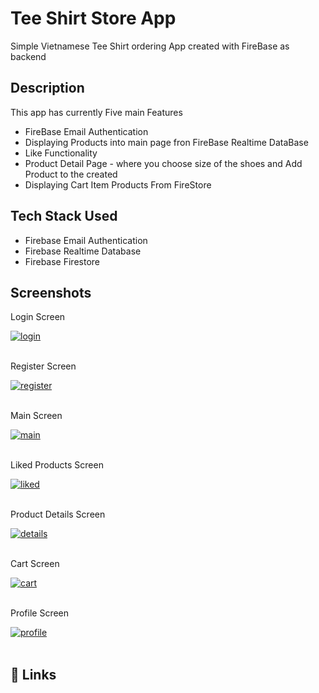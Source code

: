 # Tee Shirt Store App

Simple Vietnamese Tee Shirt ordering App created with FireBase as backend

## Description

This app has currently Five main Features

* FireBase Email Authentication
* Displaying Products into main page fron FireBase Realtime DataBase
* Like Functionality
* Product Detail Page - where you choose size of the shoes and Add Product to the created
* Displaying Cart Item Products From FireStore

## Tech Stack Used

* Firebase Email Authentication
* Firebase Realtime Database
* Firebase Firestore

## Screenshots

Login Screen

<a href="https://postimg.cc/68VhhtY5" target="_blank"><img src="https://i.postimg.cc/QdwnhM75/Screenshot-20230901-125420.png" alt="login"/></a><br/><br/>

Register Screen

<a href="https://postimg.cc/VJPRMd9V" target="_blank"><img src="https://i.postimg.cc/0ybHTSzP/Screenshot-20230901-125520.png" alt="register"/></a><br/><br/>

Main Screen

<a href="https://postimg.cc/FkJyk4Yv" target="_blank"><img src="https://i.postimg.cc/J0pPg7ms/Screenshot-20230901-125641.png" alt="main"/></a><br/><br/>

Liked Products Screen

<a href="https://postimg.cc/1gJcLBkk" target="_blank"><img src="https://i.postimg.cc/26fcLX2S/Screenshot-20230901-125650.png" alt="liked"/></a><br/><br/>

Product Details Screen

<a href="https://postimg.cc/TLKmB6qb" target="_blank"><img src="https://i.postimg.cc/DZggJfSx/Screenshot-20230901-131418.png" alt="details"/></a><br/><br/>

Cart Screen 

<a href="https://postimg.cc/qhqX0n0z" target="_blank"><img src="https://i.postimg.cc/RFQP7QDQ/Screenshot-20230901-131513.png" alt="cart"/></a><br/><br/>

Profile Screen

<a href="https://postimg.cc/sBV46qNP" target="_blank"><img src="https://i.postimg.cc/cJ3kHN7z/Screenshot-20230901-131526.png" alt="profile"/></a><br/><br/>


## 🔗 Links


